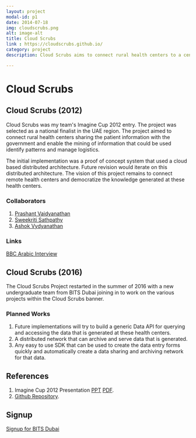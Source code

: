 ```yaml
---
layout: project
modal-id: p1
date: 2014-07-18
img: cloudscrubs.png
alt: image-alt
title: Cloud Scrubs
link : https://cloudscrubs.github.io/
category: project
description: Cloud Scrubs aims to connect rural health centers to a central system to mine the health data and allow governments to take proactive steps to avoid, reduce medical conditions in a population.

---
```

# Cloud Scrubs

## Cloud Scrubs (2012)

Cloud Scrubs was my team's Imagine Cup 2012 entry. The project was selected as
a national finalist in the UAE region. The project aimed to connect rural health
centers sharing the patient information with the government and enable the mining
of information that could be used identify patterns and manage logistics.

The initial implementation was a proof of concept system that used a cloud
based distributed architecture. Future revision would iterate on this
distributed architecture. The vision of this project remains to connect remote
health centers and democratize the knowledge generated at these health centers.

### Collaborators

1. [Prashant Vaidyanathan](https://twitter.com/vprashant1)
2. [Sweekriti Sathpathy](https://twitter.com/SweekritiS)
3. [Ashok Vydyanathan](https://twitter.com/ashoksv)

### Links

[BBC Arabic Interview](https://youtu.be/i-_MkEEjw64?list=WL&t=677)

## Cloud Scrubs (2016)

The Cloud Scrubs Project restarted in the summer of 2016 with a new undergraduate
team from BITS Dubai joining in to work on the various projects within the Cloud
Scrubs banner.

### Planned Works

1. Future implementations will try to build a generic Data API for querying and
accessing the data that is generated at these health centers.
2. A distributed network that can archive and serve data that is generated.
3. Any easy to use SDK that can be used to create the data entry forms quickly
and automatically create a data sharing and archiving network for that data.

## References

1. Imagine Cup 2012 Presentation [PPT](/resources/Cloud_Scrubs_Presentation.pptx)
[PDF](/resources/Cloud_Scrubs_Presentation.pdf).
2. [Github Repository](https://github.com/cloudscrubs).

## Signup

[Signup for BITS Dubai](http://goo.gl/forms/oEoFXalfHI)
